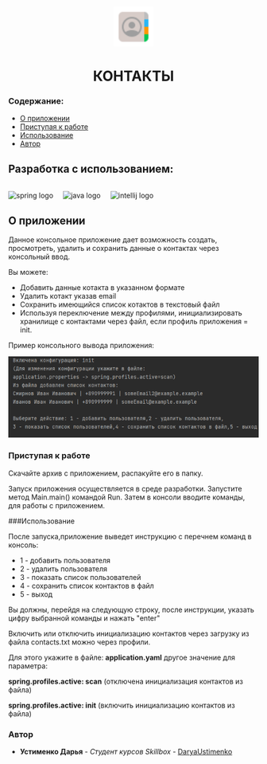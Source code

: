 <br/>
<p align="center">
  <a href="https://github.com/ShaanCoding/ReadME-Generator">
    <img src="src/main/resources/img/icons-контакты.png" alt="Logo" width="80" height="80">
  </a>
<h1 align="center">КОНТАКТЫ</h1>

### Содержание:

* [О приложении](#О-приложении)
* [Приступая к работе](#приступая-к-работе)
* [Использование](#Использование)
* [Автор](#Автор)

<h2 align="left">Разработка с использованием:</h2>

######

<div align="left">
  <img src="https://cdn.jsdelivr.net/gh/devicons/devicon/icons/spring/spring-original.svg" height="40" alt="spring logo"  />
  <img width="12" />
  <img src="https://cdn.jsdelivr.net/gh/devicons/devicon/icons/java/java-original.svg" height="40" alt="java logo"  />
  <img width="12" />
  <img src="https://cdn.jsdelivr.net/gh/devicons/devicon/icons/intellij/intellij-original.svg" height="40" alt="intellij logo"  />
</div>

## О приложении

Данное консольное приложение дает возможность создать, просмотреть, удалить и сохранить данные о контактах через консольный ввод.

Вы можете:
* Добавить данные котакта в указанном формате
* Удалить котакт указав email
* Сохранить имеющийся список котактов в текстовый файл
* Используя переключение между профилями, инициализировать хранилище с контактами через файл, если профиль приложения = init.

Пример консольного вывода приложения:

![Screen Shot](src/main/resources/img/scrin.png)

### Приступая к работе

Скачайте архив с приложением, распакуйте его в папку.

Запуск приложения осуществляется в среде разработки.
Запустите метод Main.main() командой Run.
Затем в консоли вводите команды, для работы с приложением.

###Использование

После запуска,приложение выведет инструкцию с перечнем команд в консоль:
* 1 - добавить пользователя
* 2 - удалить пользователя
* 3 - показать список пользователей
* 4 - сохранить список контактов в файл
* 5 - выход

Вы должны, перейдя на следующую строку, после инструкции, указать цифру выбранной команды и нажать "enter"

Включить или отключить инициализацию контактов через загрузку из файла contacts.txt можно через профили. 

Для этого укажите в файле:
**application.yaml** другое значение для параметра:

**spring.profiles.active: scan** (отключена инициализация контактов из файла)

**spring.profiles.active: init** (включить инициализацию контактов из файла)

### Автор

* **Устименко Дарья** - *Студент курсов Skillbox* - [DaryaUstimenko](https://github.com/DaryaUstimenko?tab=repositories) 
